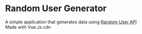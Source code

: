 # Random User Generator
  A simple application that generates data using
  <a href="https://randomuser.me/api" target="blank"> Random User API </a> <br>
  Made with Vue.Js cdn